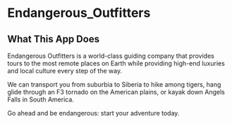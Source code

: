 # Endangerous_Outfitters


## What This App Does

Endangerous Outfitters is a world-class guiding company that provides tours to the most remote places on Earth while providing high-end luxuries and local culture every step of the way.

We can transport you from suburbia to Siberia to hike among tigers, hang glide through an F3 tornado on the American plains, or kayak down Angels Falls in South America.

Go ahead and be endangerous: start your adventure today.